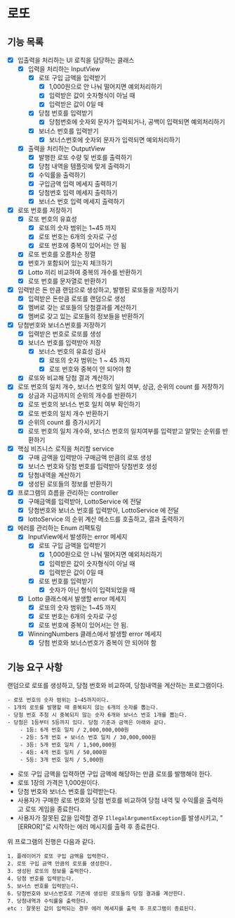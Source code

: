 # 로또

## 기능 목록

- [x] 입출력을 처리하는 UI 로직을 담당하는 클래스
    - [x] 입력을 처리하는 InputView
        - [x] 로또 구입 금액을 입력받기
            - [x] 1,000원으로 안 나눠 떨어지면 예외처리하기
            - [x] 입력받은 값이 숫자형식이 아닐 때
            - [x] 입력받은 값이 0일 때
        - [x] 당첨 번호를 입력받기
            - [x] 당첨번호에 숫자외 문자가 입력되거나, 공백이 입력되면 예외처리하기
        - [x] 보너스 번호를 입력받기
            - [x] 보너스번호에 숫자외 문자가 입력되면 예외처리하기
    - [x] 출력을 처리하는 OutputView
        - [x] 발행한 로또 수량 및 번호를 출력하기
        - [x] 당첨 내역을 템플릿에 맞게 출력하기
        - [x] 수익률을 출력하기
        - [x] 구입금액 입력 메세지 출력하기
        - [x] 당첨번호 입력 메세지 출력하기
        - [x] 보너스 번호 입력 메세지 출력하기

- [x] 로또 번호를 저장하기
    - [x] 로또 번호의 유효성
        - [x] 로또의 숫자 범위는 1~45 까지
        - [x] 로또 번호는 6개의 숫자로 구성
        - [x] 로또 번호에 중복이 있어서는 안 됨
    - [x] 로또 번호를 오름차순 정렬
    - [x] 번호가 포함되어 있는지 체크하기
    - [x] Lotto 끼리 비교하여 중복의 개수를 반환하기
    - [x] 로또 번호를 문자열로 반환하기

- [x] 입력받은 돈 만큼 랜덤으로 생성하고, 발행된 로또들을 저장하기
    - [x] 입력받은 돈만큼 로또를 랜덤으로 생성
    - [x] 멤버로 갖는 로또들의 당첨결과를 계산하기
    - [x] 멤버로 갖고 있는 로또들의 정보들을 반환하기

- [x] 당첨번호와 보너스번호를 저장하기
    - [x] 입력받은 번호로 로또를 생성
    - [x] 보너스 번호를 입력받아 저장
        - [x] 보너스 번호의 유효성 검사
            - [x] 로또의 숫자 범위는 1 ~ 45 까지
            - [x] 로또 번호와 중복이 안 되어야 함
    - [x] 로또와 비교해 당첨 결과 계산하기

- [x] 로또 번호의 일치 개수, 보너스 번호의 일치 여부, 상금, 순위의 count 를 저장하기
    - [x] 상금과 지금까지의 순위의 개수를 반환하기
    - [x] 로또 번호의 보너스 번호 일치 여부 확인하기
    - [x] 로또 번호의 일치 개수 반환하기
    - [x] 순위의 count 를 증가시키기
    - [x] 로또 번호의 일치 개수와, 보너스 번호의 일치여부를 입력받고 알맞는 순위를 반환하기

- [x] 핵심 비즈니스 로직을 처리할 service
    - [x] 구매 금액을 입력받아 구매금액 만큼의 로또 생성
    - [x] 보너스 번호와 당첨 번호를 입력받아 당첨번호 생성
    - [x] 당첨내역을 계산하기
    - [x] 생성된 로또들의 정보를 반환하기

- [x] 프로그램의 흐름을 관리하는 controller
    - [x] 구매금액를 입력받아, LottoService 에 전달
    - [x] 당첨번호와 보너스 번호를 입력받아, LottoService 에 전달
    - [x] lottoService 의 순위 계산 메소드를 호출하고, 결과 출력하기

- [x] 에러를 관리하는 Enum 리팩토링
    - [x] InputView에서 발생하는 error 메세지
        - [x] 로또 구입 금액을 입력받기
            - [x] 1,000원으로 안 나눠 떨어지면 예외처리하기
            - [x] 입력받은 값이 숫자형식이 아닐 때
            - [x] 입력받은 값이 0일 때
        - [x] 로또 번호를 입력받기
            - [x] 숫자가 아닌 형식이 입력되었을 때
    - [x] Lotto 클래스에서 발생할 error 메세지
        - [x] 로또의 숫자 범위는 1~45 까지
        - [x] 로또 번호는 6개의 숫자로 구성
        - [x] 로또 번호에 중복이 있어서는 안 됨.
    - [x] WinningNumbers 클래스에서 발생할 error 메세지
        - [x] 당첨 번호와 보너스번호가 중복이 안 되어야 함

## 기능 요구 사항

랜덤으로 로또를 생성하고, 당첨 번호와 비교하여, 당첨내역을 계산하는 프로그램이다.

```
- 로또 번호의 숫자 범위는 1~45까지이다.
- 1개의 로또를 발행할 때 중복되지 않는 6개의 숫자를 뽑는다.
- 당첨 번호 추첨 시 중복되지 않는 숫자 6개와 보너스 번호 1개를 뽑는다.
- 당첨은 1등부터 5등까지 있다. 당첨 기준과 금액은 아래와 같다.
    - 1등: 6개 번호 일치 / 2,000,000,000원
    - 2등: 5개 번호 + 보너스 번호 일치 / 30,000,000원
    - 3등: 5개 번호 일치 / 1,500,000원
    - 4등: 4개 번호 일치 / 50,000원
    - 5등: 3개 번호 일치 / 5,000원
```

- 로또 구입 금액을 입력하면 구입 금액에 해당하는 만큼 로또를 발행해야 한다.
- 로또 1장의 가격은 1,000원이다.
- 당첨 번호와 보너스 번호를 입력받는다.
- 사용자가 구매한 로또 번호와 당첨 번호를 비교하여 당첨 내역 및 수익률을 출력하고 로또 게임을 종료한다.
- 사용자가 잘못된 값을 입력할 경우 `IllegalArgumentException`를 발생시키고, "[ERROR]"로 시작하는 에러 메시지를 출력 후 종료한다.

위 프로그램의 진행은 다음과 같다.
```
1. 플레이어가 로또 구입 금액을 입력한다.
2. 로또 구입 금액 만큼의 로또를 생성한다.
3. 생성된 로또의 정보를 출력한다.
4. 당첨 번호를 입력받는다.
5. 보너스 번호를 입력받는다.
6. 당첨번호와 보너스번호로 기존에 생성된 로또들의 당첨 결과를 계산한다.
7. 당첨내역과 수익률을 출력한다.
etc : 잘못된 값이 입력되는 경우 에러 메세지를 출력 후 프로그램이 종료된다.
```